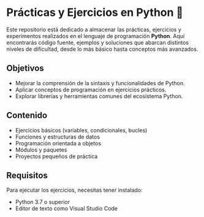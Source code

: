 # Prácticas y Ejercicios en Python 🐍

Este repositorio está dedicado a almacenar las prácticas, ejercicios y experimentos realizados en el lenguaje de programación **Python**. Aquí encontrarás código fuente, ejemplos y soluciones que abarcan distintos niveles de dificultad, desde lo más básico hasta conceptos más avanzados.

## Objetivos

- Mejorar la comprensión de la sintaxis y funcionalidades de Python.
- Aplicar conceptos de programación en ejercicios prácticos.
- Explorar librerías y herramientas comunes del ecosistema Python.

## Contenido

- Ejercicios básicos (variables, condicionales, bucles)
- Funciones y estructuras de datos
- Programación orientada a objetos
- Módulos y paquetes
- Proyectos pequeños de práctica

## Requisitos

Para ejecutar los ejercicios, necesitas tener instalado:

- Python 3.7 o superior
- Editor de texto como Visual Studio Code

